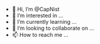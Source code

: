 - 👋 Hi, I’m @CapNist
- 👀 I’m interested in ...
- 🌱 I’m currently learning ...
- 💞️ I’m looking to collaborate on ...
- 📫 How to reach me ...

<!---
CapNist/CapNist is a ✨ special ✨ repository because its `README.md` (this file) appears on your GitHub profile.
You can click the Preview link to take a look at your changes.
--->
